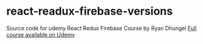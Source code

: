 # react-readux-firebase-versions
Source code for udemy React Redux Firebase Course by Ryan Dhungel
<a href="https://www.udemy.com/react-redux-firebase/?couponCode=RRFTEN">Full course available on Udemy</a>

